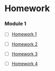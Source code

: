 # Homework

### Module 1
 - [ ] [Homework 1](./module_1/week_1/hw_1_1.ipynb)
 - [ ] [Homework 2](./module_1/week_2/hw_1_2.ipynb)
 - [ ] [Homework 3](./module_1/week_3/hw_1_3.ipynb)
 - [ ] [Homework 4](./module_1/week_4/hw_1_4.ipynb)

